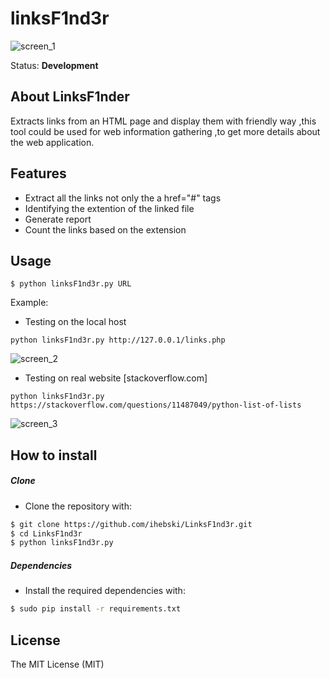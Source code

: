 # linksF1nd3r
![screen_1](http://i.imgur.com/2L7bFzQ.png)

Status: **Development**
## About LinksF1nder
Extracts links from an HTML page and display them with friendly way ,this tool could be used for web information gathering ,to get more details about the web application.

## Features

* Extract all the links not only the a href="#" tags
* Identifying the extention of the linked file
* Generate report
* Count the links based on the extension

## Usage

~~~
$ python linksF1nd3r.py URL

~~~

Example:
* Testing on the local host
~~~
python linksF1nd3r.py http://127.0.0.1/links.php
~~~
![screen_2](http://i.imgur.com/ifYafoX.png)

* Testing on real website [stackoverflow.com]
~~~
python linksF1nd3r.py https://stackoverflow.com/questions/11487049/python-list-of-lists
~~~
![screen_3](http://i.imgur.com/DdeK4bF.png)




## How to install
##### Clone
 - Clone the repository with:
```sh
$ git clone https://github.com/ihebski/LinksF1nd3r.git
$ cd LinksF1nd3r
$ python linksF1nd3r.py
```
##### Dependencies
* Install the required dependencies with:
```bash
$ sudo pip install -r requirements.txt
```
## License
The MIT License (MIT)